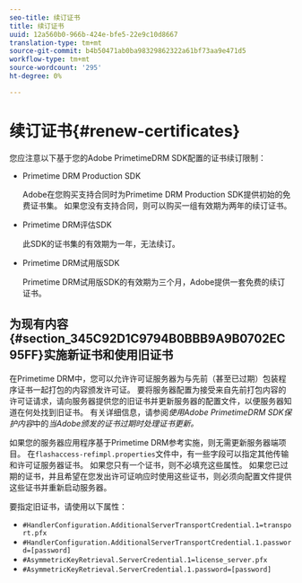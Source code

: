 ```yaml
---
seo-title: 续订证书
title: 续订证书
uuid: 12a560b0-966b-424e-bfe5-22e9c10d8667
translation-type: tm+mt
source-git-commit: b4b50471ab0ba98329862322a61bf73aa9e471d5
workflow-type: tm+mt
source-wordcount: '295'
ht-degree: 0%

---
```



# 续订证书{#renew-certificates}

您应注意以下基于您的Adobe PrimetimeDRM SDK配置的证书续订限制：

* Primetime DRM Production SDK

   Adobe在您购买支持合同时为Primetime DRM Production SDK提供初始的免费证书集。 如果您没有支持合同，则可以购买一组有效期为两年的续订证书。
* Primetime DRM评估SDK

   此SDK的证书集的有效期为一年，无法续订。
* Primetime DRM试用版SDK

   Primetime DRM试用版SDK的有效期为三个月，Adobe提供一套免费的续订证书。

## 为现有内容{#section_345C92D1C9794B0BBB9A9B0702EC95FF}实施新证书和使用旧证书

在Primetime DRM中，您可以允许许可证服务器为与先前（甚至已过期）包装程序证书一起打包的内容颁发许可证。 要将服务器配置为接受来自先前打包内容的许可证请求，请向服务器提供您的旧证书并更新服务器的配置文件，以便服务器知道在何处找到旧证书。 有关详细信息，请参阅&#x200B;*使用Adobe PrimetimeDRM SDK保护内容*&#x200B;中的&#x200B;*当Adobe颁发的证书过期时处理证书更新。*

如果您的服务器应用程序基于Primetime DRM参考实施，则无需更新服务器端项目。 在`flashaccess-refimpl.properties`文件中，有一些字段可以指定其他传输和许可证服务器证书。 如果您只有一个证书，则不必填充这些属性。 如果您已过期的证书，并且希望在您发出许可证响应时使用这些证书，则必须向配置文件提供这些证书并重新启动服务器。

要指定旧证书，请使用以下属性：

* `#HandlerConfiguration.AdditionalServerTransportCredential.1=transport.pfx`
* `#HandlerConfiguration.AdditionalServerTransportCredential.1.password=[password]`
* `#AsymmetricKeyRetrieval.ServerCredential.1=license_server.pfx`
* `#AsymmetricKeyRetrieval.ServerCredential.1.password=[password]`

